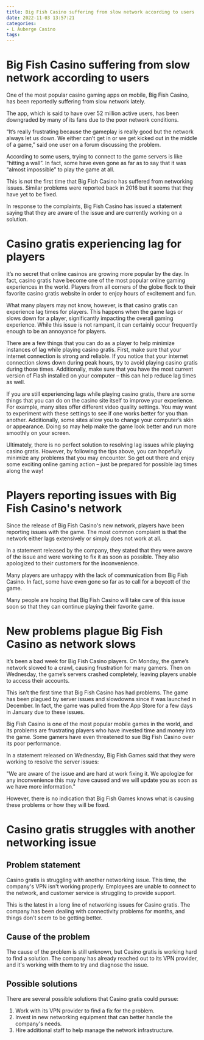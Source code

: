 ```yaml
---
title: Big Fish Casino suffering from slow network according to users
date: 2022-11-03 13:57:21
categories:
- L Auberge Casino
tags:
---
```



#  Big Fish Casino suffering from slow network according to users

One of the most popular casino gaming apps on mobile, Big Fish Casino, has been reportedly suffering from slow network lately.

The app, which is said to have over 52 million active users, has been downgraded by many of its fans due to the poor network conditions.

“It’s really frustrating because the gameplay is really good but the network always let us down. We either can’t get in or we get kicked out in the middle of a game,” said one user on a forum discussing the problem.

According to some users, trying to connect to the game servers is like “hitting a wall”. In fact, some have even gone as far as to say that it was “almost impossible” to play the game at all.

This is not the first time that Big Fish Casino has suffered from networking issues. Similar problems were reported back in 2016 but it seems that they have yet to be fixed.

In response to the complaints, Big Fish Casino has issued a statement saying that they are aware of the issue and are currently working on a solution.

#  Casino gratis experiencing lag for players

It’s no secret that online casinos are growing more popular by the day. In fact, casino gratis have become one of the most popular online gaming experiences in the world. Players from all corners of the globe flock to their favorite casino gratis website in order to enjoy hours of excitement and fun.

What many players may not know, however, is that casino gratis can experience lag times for players. This happens when the game lags or slows down for a player, significantly impacting the overall gaming experience. While this issue is not rampant, it can certainly occur frequently enough to be an annoyance for players.

There are a few things that you can do as a player to help minimize instances of lag while playing casino gratis. First, make sure that your internet connection is strong and reliable. If you notice that your internet connection slows down during peak hours, try to avoid playing casino gratis during those times. Additionally, make sure that you have the most current version of Flash installed on your computer – this can help reduce lag times as well.

If you are still experiencing lags while playing casino gratis, there are some things that you can do on the casino site itself to improve your experience. For example, many sites offer different video quality settings. You may want to experiment with these settings to see if one works better for you than another. Additionally, some sites allow you to change your computer’s skin or appearance. Doing so may help make the game look better and run more smoothly on your screen.

Ultimately, there is no perfect solution to resolving lag issues while playing casino gratis. However, by following the tips above, you can hopefully minimize any problems that you may encounter. So get out there and enjoy some exciting online gaming action – just be prepared for possible lag times along the way!

#  Players reporting issues with Big Fish Casino's network

Since the release of Big Fish Casino's new network, players have been reporting issues with the game. The most common complaint is that the network either lags extensively or simply does not work at all.

In a statement released by the company, they stated that they were aware of the issue and were working to fix it as soon as possible. They also apologized to their customers for the inconvenience.

Many players are unhappy with the lack of communication from Big Fish Casino. In fact, some have even gone so far as to call for a boycott of the game.

Many people are hoping that Big Fish Casino will take care of this issue soon so that they can continue playing their favorite game.

#  New problems plague Big Fish Casino as network slows

It’s been a bad week for Big Fish Casino players. On Monday, the game’s network slowed to a crawl, causing frustration for many gamers. Then on Wednesday, the game’s servers crashed completely, leaving players unable to access their accounts.

This isn’t the first time that Big Fish Casino has had problems. The game has been plagued by server issues and slowdowns since it was launched in December. In fact, the game was pulled from the App Store for a few days in January due to these issues.

Big Fish Casino is one of the most popular mobile games in the world, and its problems are frustrating players who have invested time and money into the game. Some gamers have even threatened to sue Big Fish Casino over its poor performance.

In a statement released on Wednesday, Big Fish Games said that they were working to resolve the server issues:

"We are aware of the issue and are hard at work fixing it. We apologize for any inconvenience this may have caused and we will update you as soon as we have more information."

However, there is no indication that Big Fish Games knows what is causing these problems or how they will be fixed.

#  Casino gratis struggles with another networking issue

 ## Problem statement

Casino gratis is struggling with another networking issue. This time, the company's VPN isn't working properly. Employees are unable to connect to the network, and customer service is struggling to provide support.

This is the latest in a long line of networking issues for Casino gratis. The company has been dealing with connectivity problems for months, and things don't seem to be getting better.

## Cause of the problem

The cause of the problem is still unknown, but Casino gratis is working hard to find a solution. The company has already reached out to its VPN provider, and it's working with them to try and diagnose the issue.

## Possible solutions

There are several possible solutions that Casino gratis could pursue:

1) Work with its VPN provider to find a fix for the problem.
2) Invest in new networking equipment that can better handle the company's needs.
3) Hire additional staff to help manage the network infrastructure.
